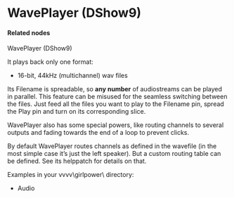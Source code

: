 # WavePlayer (DShow9)

#### Related nodes
<span class="node">WavePlayer (DShow9)</span>  


It plays back only one format:  
* 16-bit, 44kHz (multichannel) wav files  

Its <span class="pin">Filename</span> is spreadable, so **any number** of audiostreams can be played in parallel. This feature can be misused for the seamless switching between the files. Just feed all the files you want to play to the <span class="pin">Filename</span> pin, spread the <span class="pin">Play</span> pin and turn on its corresponding slice.  

WavePlayer also has some special powers, like routing channels to several outputs and fading towards the end of a loop to prevent clicks.  

By default WavePlayer routes channels as defined in the wavefile (in the most simple case it’s just the left speaker). But a custom routing table can be defined. See its helppatch for details on that.  

Examples in your vvvv\girlpower\ directory:  
* Audio  



